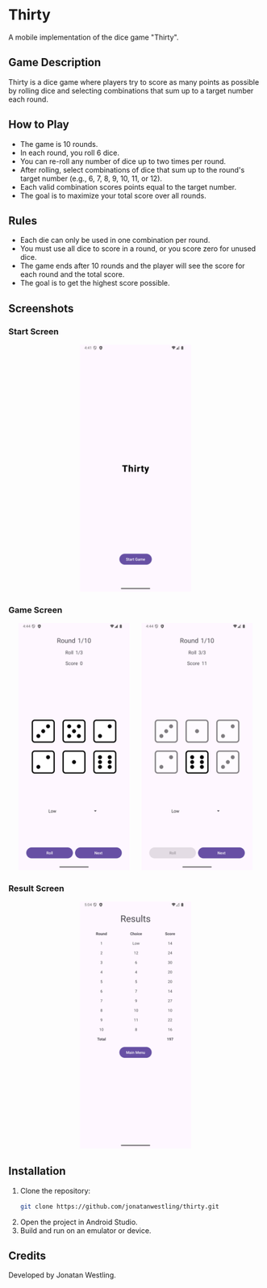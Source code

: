 # Thirty

A mobile implementation of the dice game "Thirty".

## Game Description

Thirty is a dice game where players try to score as many points as possible by rolling dice and selecting combinations that sum up to a target number each round.

## How to Play

- The game is 10 rounds.
- In each round, you roll 6 dice.
- You can re-roll any number of dice up to two times per round.
- After rolling, select combinations of dice that sum up to the round's target number (e.g., 6, 7, 8, 9, 10, 11, or 12).
- Each valid combination scores points equal to the target number.
- The goal is to maximize your total score over all rounds.

## Rules

- Each die can only be used in one combination per round.
- You must use all dice to score in a round, or you score zero for unused dice.
- The game ends after 10 rounds and the player will see the score for each round and the total score.
- The goal is to get the highest score possible.

## Screenshots

### Start Screen
<p align="center">
  <img src="screenshots/Screenshot1.png" alt="Start Screen" width="220"/>
</p>

### Game Screen
<p align="center">
  <img src="screenshots/Screenshot2.png" alt="Game Screen 1" width="220" style="margin-right: 20px;"/>
  <img src="screenshots/Screenshot3.png" alt="Game Screen 2" width="220"/>
</p>

### Result Screen
<p align="center">
  <img src="screenshots/Screenshot4.png" alt="Result Screen" width="220"/>
</p>

## Installation

1. Clone the repository:
   ```sh
   git clone https://github.com/jonatanwestling/thirty.git
   ```
2. Open the project in Android Studio.
3. Build and run on an emulator or device.

## Credits

Developed by Jonatan Westling. 
